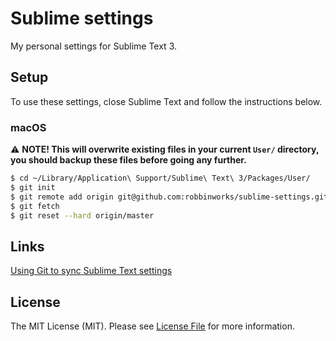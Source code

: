 # Sublime settings

My personal settings for Sublime Text 3.

## Setup

To use these settings, close Sublime Text and follow the instructions below.

### macOS

:warning: **NOTE! This will overwrite existing files in your current `User/` directory, you should backup these files before going any further.**

```bash
$ cd ~/Library/Application\ Support/Sublime\ Text\ 3/Packages/User/
$ git init
$ git remote add origin git@github.com:robbinworks/sublime-settings.git
$ git fetch
$ git reset --hard origin/master
```

## Links

[Using Git to sync Sublime Text settings](https://medium.com/@devmount/using-git-to-sync-sublime-text-settings-f70b8dc7a40d)

## License

The MIT License (MIT). Please see [License File](LICENSE.md) for more information.
